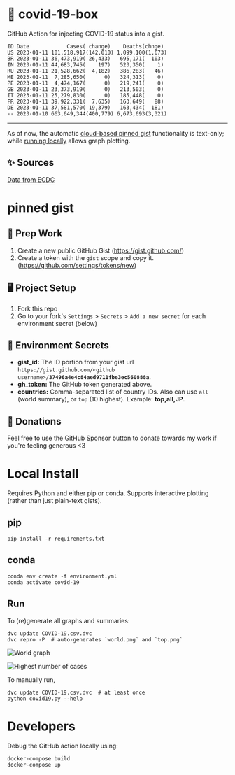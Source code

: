 # 🏥 covid-19-box

GitHub Action for injecting COVID-19 status into a gist.

```
ID Date            Cases( change)    Deaths(chnge)
US 2023-01-11 101,518,917(142,010) 1,099,100(1,673)
BR 2023-01-11 36,473,919( 26,433)   695,171(  103)
IN 2023-01-11 44,683,745(    197)   523,350(    1)
RU 2023-01-11 21,528,662(  4,182)   386,283(   46)
ME 2023-01-11  7,285,650(      0)   324,313(    0)
PE 2023-01-11  4,474,167(      0)   219,241(    0)
GB 2023-01-11 23,373,919(      0)   213,503(    0)
IT 2023-01-11 25,279,830(      0)   185,448(    0)
FR 2023-01-11 39,922,331(  7,635)   163,649(   88)
DE 2023-01-11 37,581,570( 19,379)   163,434(  181)
-- 2023-01-10 663,649,344(400,779) 6,673,693(3,321)
```

---

As of now, the automatic [cloud-based pinned gist](#pinned-gist) functionality is text-only;
while [running locally](#local-install) allows graph plotting.

## ✨ Sources

[Data from ECDC](https://www.ecdc.europa.eu/en/publications-data/download-todays-data-geographic-distribution-covid-19-cases-worldwide)

# pinned gist

## 🎒 Prep Work
1. Create a new public GitHub Gist (https://gist.github.com/)
1. Create a token with the `gist` scope and copy it. (https://github.com/settings/tokens/new)

## 🖥 Project Setup
1. Fork this repo
1. Go to your fork's `Settings` > `Secrets` > `Add a new secret` for each environment secret (below)

## 🤫 Environment Secrets
- **gist_id:** The ID portion from your gist url `https://gist.github.com/<github username>/`**`37496a4e4c84aed9711fbe3ec560888a`**.
- **gh_token:** The GitHub token generated above.
- **countries:** Comma-separated list of country IDs. Also can use `all` (world summary), or `top` (10 highest). Example: **top,all,JP**.

## 💸 Donations

Feel free to use the GitHub Sponsor button to donate towards my work if you're feeling generous <3

# Local Install

Requires Python and either pip or conda. Supports interactive plotting (rather than just plain-text gists).

## pip

```
pip install -r requirements.txt
```

## conda

```
conda env create -f environment.yml
conda activate covid-19
```

## Run

To (re)generate all graphs and summaries:

```
dvc update COVID-19.csv.dvc
dvc repro -P  # auto-generates `world.png` and `top.png`
```

![World graph](world.png)

![Highest number of cases](top.png)

To manually run,

```
dvc update COVID-19.csv.dvc  # at least once
python covid19.py --help
```

# Developers

Debug the GitHub action locally using:

```
docker-compose build
docker-compose up
```
